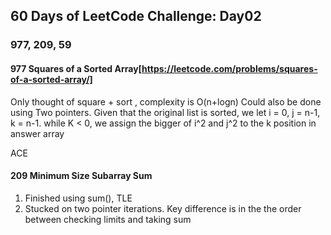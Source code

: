 
## 60 Days of LeetCode Challenge: Day02
### 977,   209, 59


#### 977 Squares of a Sorted Array[https://leetcode.com/problems/squares-of-a-sorted-array/]
Only thought of square + sort , complexity is O(n+logn)
Could also be done using Two pointers. Given
that the original list is sorted, we let i = 0, j = n-1, k = n-1.
while K < 0, we assign the bigger of i^2 and j^2 to 
the k position in answer array


ACE 

#### 209 Minimum Size Subarray Sum
1. Finished using sum(),  TLE
2. Stucked on two pointer iterations.  Key difference is in the
the order between checking limits and taking sum


